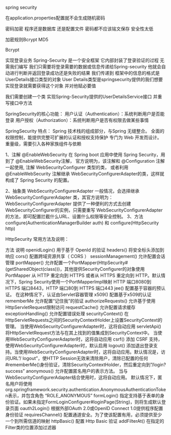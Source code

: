 spring security

在application.properties配置就不会生成随机密码

密码加密
程序还是数据库 还是配置文件
密码都不应该铭文保存 安全性太低

加密规则Bcrypt  MD5

Bcrypt

实现登录业务
Spring-Security 是一个安全框架 它内部封装了登录验证的过程 无需我们编写
我们只需要将登录需要的数据或信息传递给Spring-security 他就会自动进行判断并返回登录成功还是失败的结果
我们传递到 框架中的信息的格式是UserDetails接口类型的对象 User Details类型是springsecurity提供的我们想要实现登录就需要获得这个对象
并对他赋必要值

我们需要创建一个类 实现Spring-Security提供的UserDetailsService接口
并重写接口中方法


SpringSecurity的核心功能：
用户认证（Authentication）：系统判断用户是否能登录
用户授权（Authorization）：系统判断用户是否有权限去做某些事情

SpringSecurity 特点：
Spring 技术栈的组成部分，与Spring 无缝整合。
全面的权限控制，能提供完整可扩展的认证和授权支持保护
专门为 Web 开发而设计。
重量级，需要引入各种家族组件与依赖



1、注解 @EnableWebSecurity
在 Spring boot 应用中使用 Spring Security，用到了 @EnableWebSecurity注解，
官方说明为，该注解和 @Configuration 注解一起使用, 注解 WebSecurityConfigurer 类型的类，
或者利用@EnableWebSecurity 注解继承 WebSecurityConfigurerAdapter的类，这样就构成了 Spring Security 的配置。

2、抽象类 WebSecurityConfigurerAdapter
一般情况，会选择继承 WebSecurityConfigurerAdapter 类，其官方说明为：WebSecurityConfigurerAdapter 提供了一种便利的方式去创建 WebSecurityConfigurer的实例，只需要重写 WebSecurityConfigurerAdapter 的方法，即可配置拦截什么URL、设置什么权限等安全控制。
3、方法 configure(AuthenticationManagerBuilder auth) 和 configure(HttpSecurity http)

HttpSecurity 常用方法及说明：

方法	说明
openidLogin()	        用于基于 OpenId 的验证
headers()	            将安全标头添加到响应
cors()	                配置跨域资源共享（ CORS ）
sessionManagement()	    允许配置会话管理
portMapper()	        允许配置一个PortMapper(HttpSecurity#(getSharedObject(class)))，其他提供SecurityConfigurer的对象使用 PortMapper 从 HTTP 重定向到 HTTPS 或者从 HTTPS 重定向到 HTTP。默认情况下，Spring Security使用一个PortMapperImpl映射 HTTP 端口8080到 HTTPS 端口8443，HTTP 端口80到 HTTPS 端口443
jee()	                配置基于容器的预认证。 在这种情况下，认证由Servlet容器管理
x509()	                配置基于x509的认证
rememberMe	            允许配置“记住我”的验证
authorizeRequests()	    允许基于使用HttpServletRequest限制访问
requestCache()	        允许配置请求缓存
exceptionHandling()	    允许配置错误处理
securityContext()	    在HttpServletRequests之间的SecurityContextHolder上设置SecurityContext的管理。 当使用WebSecurityConfigurerAdapter时，这将自动应用
servletApi()	    将HttpServletRequest方法与在其上找到的值集成到SecurityContext中。 当使用WebSecurityConfigurerAdapter时，这将自动应用
csrf()	            添加 CSRF 支持，使用WebSecurityConfigurerAdapter时，默认启用
logout()	        添加退出登录支持。当使用WebSecurityConfigurerAdapter时，这将自动应用。默认情况是，访问URL”/ logout”，使HTTP Session无效来清除用户，清除已配置的任何#rememberMe()身份验证，清除SecurityContextHolder，然后重定向到”/login?success”
anonymous()	        允许配置匿名用户的表示方法。 当与WebSecurityConfigurerAdapter结合使用时，这将自动应用。 默认情况下，匿名用户将使用org.springframework.security.authentication.AnonymousAuthenticationToken表示，并包含角色 “ROLE_ANONYMOUS”
formLogin()	        指定支持基于表单的身份验证。如果未指定FormLoginConfigurer#loginPage(String)，则将生成默认登录页面
oauth2Login()	    根据外部OAuth 2.0或OpenID Connect 1.0提供程序配置身份验证
requiresChannel()	配置通道安全。为了使该配置有用，必须提供至少一个到所需信道的映射
httpBasic()	        配置 Http Basic 验证
addFilterAt()	    在指定的Filter类的位置添加过滤器


